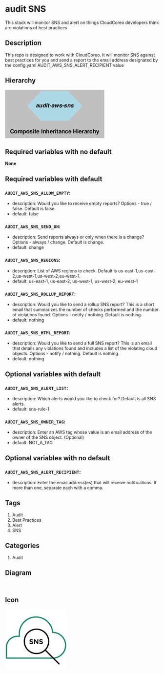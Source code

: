 audit SNS
============================
This stack will monitor SNS and alert on things CloudCoreo developers think are violations of best practices


## Description
This repo is designed to work with CloudCoreo. It will monitor SNS against best practices for you and send a report to the email address designated by the config.yaml AUDIT&#95;AWS&#95;SNS&#95;ALERT&#95;RECIPIENT value


## Hierarchy
![composite inheritance hierarchy](https://raw.githubusercontent.com/CloudCoreo/audit-aws-sns/master/images/hierarchy.png "composite inheritance hierarchy")



## Required variables with no default

**None**


## Required variables with default

### `AUDIT_AWS_SNS_ALLOW_EMPTY`:
  * description: Would you like to receive empty reports? Options - true / false. Default is false.
  * default: false

### `AUDIT_AWS_SNS_SEND_ON`:
  * description: Send reports always or only when there is a change? Options - always / change. Default is change.
  * default: change

### `AUDIT_AWS_SNS_REGIONS`:
  * description: List of AWS regions to check. Default is us-east-1,us-east-2,us-west-1,us-west-2,eu-west-1.
  * default: us-east-1, us-east-2, us-west-1, us-west-2, eu-west-1

### `AUDIT_AWS_SNS_ROLLUP_REPORT`:
  * description: Would you like to send a rollup SNS report? This is a short email that summarizes the number of checks performed and the number of violations found. Options - notify / nothing. Default is nothing.
  * default: nothing

### `AUDIT_AWS_SNS_HTML_REPORT`:
  * description: Would you like to send a full SNS report? This is an email that details any violations found and includes a list of the violating cloud objects. Options - notify / nothing. Default is nothing.
  * default: nothing


## Optional variables with default

### `AUDIT_AWS_SNS_ALERT_LIST`:
  * description: Which alerts would you like to check for? Default is all SNS alerts.
  * default: sns-rule-1

### `AUDIT_AWS_SNS_OWNER_TAG`:
  * description: Enter an AWS tag whose value is an email address of the owner of the SNS object. (Optional)
  * default: NOT_A_TAG


## Optional variables with no default

### `AUDIT_AWS_SNS_ALERT_RECIPIENT`:
  * description: Enter the email address(es) that will receive notifications. If more than one, separate each with a comma.

## Tags
1. Audit
1. Best Practices
1. Alert
1. SNS

## Categories
1. Audit



## Diagram
![diagram](https://raw.githubusercontent.com/CloudCoreo/audit-aws-sns/master/images/diagram.png "diagram")


## Icon
![icon](https://raw.githubusercontent.com/CloudCoreo/audit-aws-sns/master/images/icon.png "icon")

